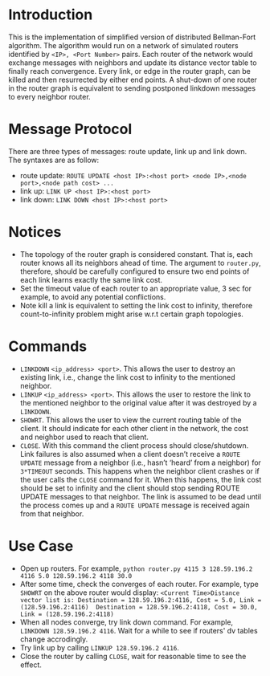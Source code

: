 # Introduction
This is the implementation of simplified version of distributed Bellman-Fort algorithm. The algorithm would run on a network of simulated routers identified by `<IP>, <Port Number>` pairs. Each router of the network would exchange messages with neighbors and update its distance vector table to finally reach convergence. Every link, or edge in the router graph, can be killed and then resurrected by either end points. A shut-down of one router in the router graph is equivalent to sending postponed linkdown messages to every neighbor router. 

# Message Protocol
There are three types of messages: route update, link up and link down. The syntaxes are as follow:
* route update:
`
ROUTE UPDATE
<host IP>:<host port>
<node IP>,<node port>,<node path cost>
...
`
* link up:
`
LINK UP
<host IP>:<host port>
`
* link down:
`
LINK DOWN
<host IP>:<host port>
`
# Notices
* The topology of the router graph is considered constant. That is, each router knows all its neighbors ahead of time. The argument to `router.py`, therefore, should be carefully configured to ensure two end points of each link learns exactly the same link cost.
* Set the timeout value of each router to an appropriate value, 3 sec for example, to avoid any potential conflictions.
* Note kill a link is equivalent to setting the link cost to infinity, therefore count-to-infinity problem might arise w.r.t certain graph topologies.

# Commands
* `LINKDOWN` `<ip_address> <port>`. This allows the user to destroy an existing link, i.e., change the link cost to infinity to the mentioned neighbor.
* `LINKUP` `<ip_address> <port>`. This allows the user to restore the link to the mentioned
neighbor to the original value after it was destroyed by a `LINKDOWN`.
* `SHOWRT`. This allows the user to view the current routing table of the client. It should indicate for each other client in the network, the cost and neighbor used to reach that client.
* `CLOSE`. With this command the client process should close/shutdown. Link failures is also assumed when a client doesn’t receive a `ROUTE UPDATE` message from a neighbor (i.e., hasn’t ‘heard’ from a neighbor) for `3*TIMEOUT` seconds. This happens when the neighbor client crashes or if the user calls the `CLOSE` command for it. When this happens, the link cost should be set to infinity and the client should stop sending ROUTE UPDATE messages to that neighbor. The link is assumed to be dead until the process comes up and a `ROUTE UPDATE` message is received again from that neighbor.

# Use Case
* Open up routers. For example, `python router.py 4115 3 128.59.196.2 4116 5.0 128.59.196.2 4118 30.0`
* After some time, check the converges of each router. For example, type `SHOWRT` on the above router would display:
`
<Current Time>Distance vector list is:
Destination = 128.59.196.2:4116, Cost = 5.0, Link = (128.59.196.2:4116) 
Destination = 128.59.196.2:4118, Cost = 30.0, Link = (128.59.196.2:4118)
`
* When all nodes converge, try link down command. For example, `LINKDOWN 128.59.196.2 4116`. Wait for a while to see if routers' dv tables change accrodingly.
* Try link up by calling `LINKUP 128.59.196.2 4116`.
* Close the router by calling `CLOSE`, wait for reasonable time to see the effect.
